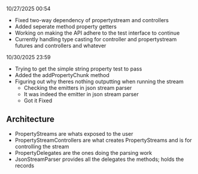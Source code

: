 10/27/2025 00:54

- Fixed two-way dependency of propertystream and controllers
- Added seperate method property getters
- Working on making the API adhere to the test interface to continue
- Currently handling type casting for controller and propertystream futures and
  controllers and whatever

10/30/2025 23:59

- Trying to get the simple string property test to pass
- Added the addPropertyChunk method
- Figuring out why theres nothing outputting when running the stream
  - Checking the emitters in json stream parser
  - It was indeed the emitter in json stream parser
  - Got it Fixed

## Architecture

- PropertyStreams are whats exposed to the user
- PropertyStreamControllers are what creates PropertyStreams and is for
  controlling the stream
- PropertyDelegates are the ones doing the parsing work
- JsonStreamParser provides all the delegates the methods; holds the records
